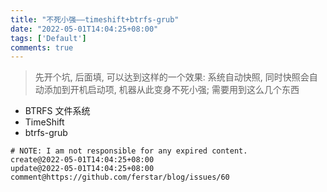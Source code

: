 ```yaml
---
title: "不死小强——timeshift+btrfs-grub"
date: "2022-05-01T14:04:25+08:00"
tags: ['Default']
comments: true
---
```


> 先开个坑, 后面填, 可以达到这样的一个效果: 系统自动快照, 同时快照会自动添加到开机启动项, 机器从此变身不死小强; 需要用到这么几个东西

- BTRFS 文件系统
- TimeShift
- btrfs-grub



```
# NOTE: I am not responsible for any expired content.
create@2022-05-01T14:04:25+08:00
update@2022-05-01T14:04:25+08:00
comment@https://github.com/ferstar/blog/issues/60
```
